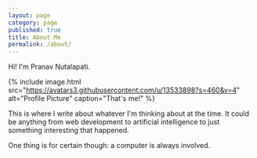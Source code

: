 ```yaml
---
layout: page
category: page
published: true
title: About Me
permalink: /about/
---
```

Hi! I'm Pranav Nutalapati.

{% include image.html
  src="https://avatars3.githubusercontent.com/u/13533898?s=460&v=4"
  alt="Profile Picture"
  caption="That's me!"
%}

This is where I write about whatever I'm thinking about at the time. It could be anything from web development to artificial intelligence to just something interesting that happened.

One thing is for certain though: a computer is always involved.

